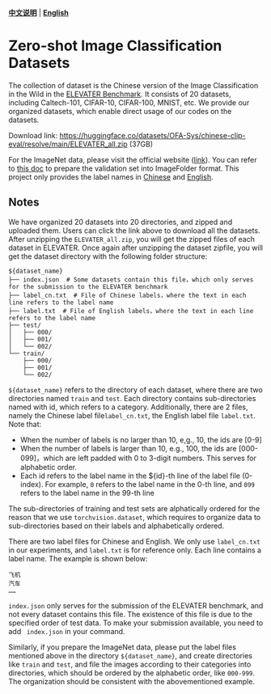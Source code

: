 [**中文说明**](zeroshot_dataset.md) | [**English**](zeroshot_dataset_en.md)

# Zero-shot Image Classification Datasets

The collection of dataset is the Chinese version of the Image Classification in the Wild in the [ELEVATER Benchmark](https://eval.ai/web/challenges/challenge-page/1832). It consists of 20 datasets, including Caltech-101, CIFAR-10, CIFAR-100, MNIST, etc. We provide our organized datasets, which enable direct usage of our codes on the datasets. 

Download link: <https://huggingface.co/datasets/OFA-Sys/chinese-clip-eval/resolve/main/ELEVATER_all.zip> (37GB)

For the ImageNet data, please visit the official website ([link](http://image-net.org)). You can refer to [this doc](https://gist.github.com/antoinebrl/7d00d5cb6c95ef194c737392ef7e476a) to prepare the validation set into ImageFolder format. This project only provides the label names in [Chinese](datasets/ImageNet-1K/label_cn.txt) and [English](datasets/ImageNet-1K/label.txt).

## Notes
We have organized 20 datasets into 20 directories, and zipped and uploaded them. Users can click the link above to download all the datasets. After unzipping the `ELEVATER_all.zip`, you will get the zipped files of each dataset in ELEVATER. Once again after unzipping the dataset zipfile, you will get the dataset directory with the following folder structure:
```
${dataset_name}
├── index.json  # Some datasets contain this file，which only serves for the submission to the ELEVATER benchmark
├── label_cn.txt  # File of Chinese labels，where the text in each line refers to the label name
├── label.txt  # File of English labels，where the text in each line refers to the label name
├── test/
│   ├── 000/
│   ├── 001/
│   └── 002/
└── train/
    ├── 000/
    ├── 001/
    └── 002/
```
`${dataset_name}` refers to the directory of each dataset, where there are two directories named `train` and `test`. Each directory contains sub-directories named with id, which refers to a category. Additionally, there are 2 files, namely the Chinese label file`label_cn.txt`, the English label file `label.txt`. Note that:

* When the number of labels is no larger than 10, e,g., 10, the ids are [0-9]
* When the number of labels is larger than 10, e.g., 100, the ids are [000-099]，which are left padded with 0 to 3-digit numbers. This serves for alphabetic order. 
* Each id refers to the label name in the ${id}-th line of the label file (0-index). For example, `0` refers to the label name in the 0-th line, and `099` refers to the label name in the 99-th line

The sub-directories of training and test sets are alphatically ordered for the reason that we use `torchvision.dataset`, which requires to organize data to sub-directories based on their labels and alphabetically ordered. 

There are two label files for Chinese and English. We only use `label_cn.txt` in our experiments, and `label.txt` is for reference only. Each line contains a label name. The example is shown below:
```
飞机
汽车
……
```

`index.json` only serves for the submission of the ELEVATER benchmark, and not every dataset contains this file. The existence of this file is due to the specified order of test data. To make your submission available, you need to add ` index.json` in your command. 

Similarly, if you prepare the ImageNet data, please put the label files mentioned above in the directory `${dataset_name}`, and create directories like `train` and `test`, and file the images according to their categories into directories, which should be ordered by the alphabetic order, like `000-999`. The organization should be consistent with the abovementioned example. 
